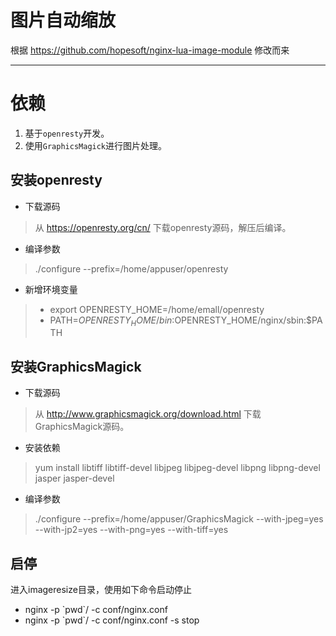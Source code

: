# 图片自动缩放
根据 https://github.com/hopesoft/nginx-lua-image-module 修改而来

****

# 依赖
1. 基于`openresty`开发。
2. 使用`GraphicsMagick`进行图片处理。

## 安装openresty
* 下载源码
> 从 https://openresty.org/cn/ 下载openresty源码，解压后编译。
* 编译参数
> ./configure --prefix=/home/appuser/openresty
* 新增环境变量
> * export OPENRESTY_HOME=/home/emall/openresty
> * PATH=$OPENRESTY_HOME/bin:$OPENRESTY_HOME/nginx/sbin:$PATH

## 安装GraphicsMagick
* 下载源码
> 从 http://www.graphicsmagick.org/download.html 下载GraphicsMagick源码。
* 安装依赖 
> yum install libtiff libtiff-devel libjpeg libjpeg-devel libpng libpng-devel jasper jasper-devel
* 编译参数
> ./configure --prefix=/home/appuser/GraphicsMagick --with-jpeg=yes --with-jp2=yes --with-png=yes --with-tiff=yes  

## 启停
进入imageresize目录，使用如下命令启动停止
* nginx -p \`pwd\`/ -c conf/nginx.conf
* nginx -p \`pwd\`/ -c conf/nginx.conf -s stop
